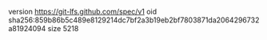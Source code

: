 version https://git-lfs.github.com/spec/v1
oid sha256:859b86b5c489e8129214dc7bf2a3b19eb2bf7803871da2064296732a81924094
size 5218
